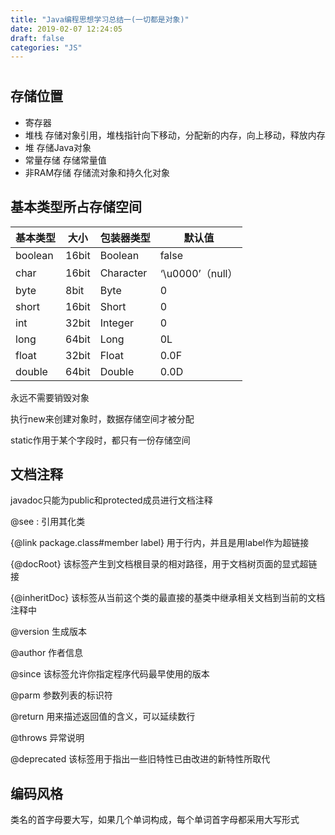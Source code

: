 ```yaml
---
title: "Java编程思想学习总结一(一切都是对象)"
date: 2019-02-07 12:24:05
draft: false
categories: "JS"
---
```

# 

## 存储位置

* 寄存器
* 堆栈  存储对象引用，堆栈指针向下移动，分配新的内存，向上移动，释放内存
* 堆  存储Java对象
* 常量存储  存储常量值
* 非RAM存储      存储流对象和持久化对象

## 基本类型所占存储空间

|基本类型|大小|包装器类型|默认值|
|-------|--|---------|-----|
|boolean|16bit|Boolean|false|
|char|16bit|Character|‘\u0000’（null）|
|byte|8bit|Byte|0|
|short|16bit|Short|0|
|int|32bit|Integer|0|
|long|64bit|Long|0L|
|float|32bit|Float|0.0F|
|double|64bit|Double|0.0D|

永远不需要销毁对象

执行new来创建对象时，数据存储空间才被分配

static作用于某个字段时，都只有一份存储空间

## 文档注释

javadoc只能为public和protected成员进行文档注释

@see  : 引用其化类

{@link package.class#member label}  用于行内，并且是用label作为超链接

{@docRoot} 该标签产生到文档根目录的相对路径，用于文档树页面的显式超链接

{@inheritDoc} 该标签从当前这个类的最直接的基类中继承相关文档到当前的文档注释中

 @version  生成版本

 @author  作者信息

 @since  该标签允许你指定程序代码最早使用的版本

 @parm  参数列表的标识符

 @return  用来描述返回值的含义，可以延续数行

 @throws  异常说明

 @deprecated  该标签用于指出一些旧特性已由改进的新特性所取代

## 编码风格

类名的首字母要大写，如果几个单词构成，每个单词首字母都采用大写形式